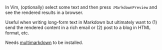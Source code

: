 In Vim, (optionally) select some text and then press `:MarkdownPreview` and see the rendered results in a browser.

Useful when writing long-form text in Markdown but ultimately want to (1) send the rendered content in a rich email or (2) post to a blog in HTML format, etc.

Needs [multimarkdown](http://fletcherpenney.net/multimarkdown/) to be installed. 